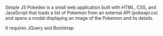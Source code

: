 Simple JS Pokedex is a small web application built with HTML, CSS, and JavaScript 
that loads a list of Pokemon from an external API (pokeapi.co) and opens a modal 
displaying an image of the Pokemon and its details.

It requires JQuery and Bootstrap.